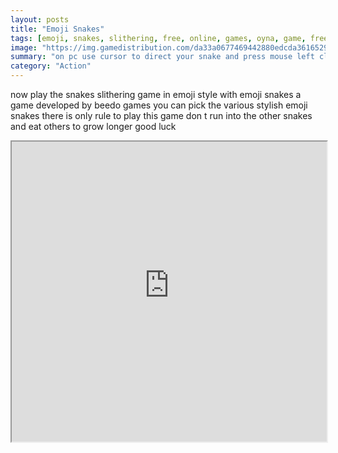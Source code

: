 ```yaml
---
layout: posts
title: "Emoji Snakes"
tags: [emoji, snakes, slithering, free, online, games, oyna, game, free, games, play, play, games]
image: "https://img.gamedistribution.com/da33a0677469442880edcda3616529ff-512x384.jpeg"
summary: "on pc use cursor to direct your snake and press mouse left click to boost on mobile use tap on screen for direction and boost button to speed up snake  free online games oyna game free games play play games"
category: "Action"
---
```


now play the snakes slithering game in emoji style with emoji snakes a game developed by beedo games you can pick the various stylish emoji snakes there is only rule to play this game don t run into the other snakes and eat others to grow longer good luck

<iframe width="100%" height="480px;" src="https://html5.gamedistribution.com/da33a0677469442880edcda3616529ff/"></iframe>